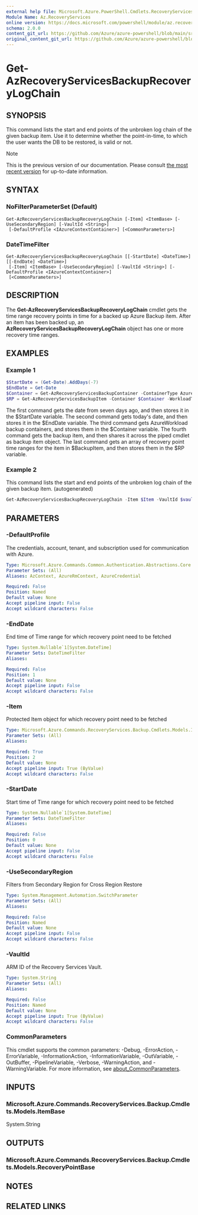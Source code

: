 ```yaml
---
external help file: Microsoft.Azure.PowerShell.Cmdlets.RecoveryServices.Backup.dll-Help.xml
Module Name: Az.RecoveryServices
online version: https://docs.microsoft.com/powershell/module/az.recoveryservices/get-azrecoveryservicesbackuprecoverylogchain
schema: 2.0.0
content_git_url: https://github.com/Azure/azure-powershell/blob/main/src/RecoveryServices/RecoveryServices/help/Get-AzRecoveryServicesBackupRecoveryLogChain.md
original_content_git_url: https://github.com/Azure/azure-powershell/blob/main/src/RecoveryServices/RecoveryServices/help/Get-AzRecoveryServicesBackupRecoveryLogChain.md
---
```


# Get-AzRecoveryServicesBackupRecoveryLogChain

## SYNOPSIS
This command lists the start and end points of the unbroken log chain of the given backup item. Use it to determine whether the point-in-time, to which the user wants the DB to be restored, is valid or not.

> [!NOTE]
>This is the previous version of our documentation. Please consult [the most recent version](/powershell/module/az.recoveryservices/get-azrecoveryservicesbackuprecoverylogchain) for up-to-date information.

## SYNTAX

### NoFilterParameterSet (Default)
```
Get-AzRecoveryServicesBackupRecoveryLogChain [-Item] <ItemBase> [-UseSecondaryRegion] [-VaultId <String>]
 [-DefaultProfile <IAzureContextContainer>] [<CommonParameters>]
```

### DateTimeFilter
```
Get-AzRecoveryServicesBackupRecoveryLogChain [[-StartDate] <DateTime>] [[-EndDate] <DateTime>]
 [-Item] <ItemBase> [-UseSecondaryRegion] [-VaultId <String>] [-DefaultProfile <IAzureContextContainer>]
 [<CommonParameters>]
```

## DESCRIPTION
The **Get-AzRecoveryServicesBackupRecoveryLogChain** cmdlet gets the time range recovery points in time for a backed up Azure Backup item.
After an item has been backed up, an **AzRecoveryServicesBackupRecoveryLogChain** object has one or more recovery time ranges.

## EXAMPLES

### Example 1
```powershell
$StartDate = (Get-Date).AddDays(-7)
$EndDate = Get-Date
$Container = Get-AzRecoveryServicesBackupContainer -ContainerType AzureWorkload
$RP = Get-AzRecoveryServicesBackupItem -Container $Container -WorkloadType MSSQL | Get-AzRecoveryServicesBackupRecoveryLogChain -StartDate $Startdate.ToUniversalTime() -EndDate $Enddate.ToUniversalTime()
```

The first command gets the date from seven days ago, and then stores it in the $StartDate variable.
The second command gets today's date, and then stores it in the $EndDate variable.
The third command gets AzureWorkload backup containers, and stores them in the $Container variable.
The fourth command gets the backup item, and then shares it across the piped cmdlet as backup item object.
The last command gets an array of recovery point time ranges for the item in $BackupItem, and then stores them in the $RP variable.

### Example 2

This command lists the start and end points of the unbroken log chain of the given backup item. (autogenerated)

<!-- Aladdin Generated Example -->
```powershell
Get-AzRecoveryServicesBackupRecoveryLogChain -Item $Item -VaultId $vault.ID
```

## PARAMETERS

### -DefaultProfile
The credentials, account, tenant, and subscription used for communication with Azure.

```yaml
Type: Microsoft.Azure.Commands.Common.Authentication.Abstractions.Core.IAzureContextContainer
Parameter Sets: (All)
Aliases: AzContext, AzureRmContext, AzureCredential

Required: False
Position: Named
Default value: None
Accept pipeline input: False
Accept wildcard characters: False
```

### -EndDate
End time of Time range for which recovery point need to be fetched

```yaml
Type: System.Nullable`1[System.DateTime]
Parameter Sets: DateTimeFilter
Aliases:

Required: False
Position: 1
Default value: None
Accept pipeline input: False
Accept wildcard characters: False
```

### -Item
Protected Item object for which recovery point need to be fetched

```yaml
Type: Microsoft.Azure.Commands.RecoveryServices.Backup.Cmdlets.Models.ItemBase
Parameter Sets: (All)
Aliases:

Required: True
Position: 2
Default value: None
Accept pipeline input: True (ByValue)
Accept wildcard characters: False
```

### -StartDate
Start time of Time range for which recovery point need to be fetched

```yaml
Type: System.Nullable`1[System.DateTime]
Parameter Sets: DateTimeFilter
Aliases:

Required: False
Position: 0
Default value: None
Accept pipeline input: False
Accept wildcard characters: False
```

### -UseSecondaryRegion
Filters from Secondary Region for Cross Region Restore

```yaml
Type: System.Management.Automation.SwitchParameter
Parameter Sets: (All)
Aliases:

Required: False
Position: Named
Default value: None
Accept pipeline input: False
Accept wildcard characters: False
```

### -VaultId
ARM ID of the Recovery Services Vault.

```yaml
Type: System.String
Parameter Sets: (All)
Aliases:

Required: False
Position: Named
Default value: None
Accept pipeline input: True (ByValue)
Accept wildcard characters: False
```

### CommonParameters
This cmdlet supports the common parameters: -Debug, -ErrorAction, -ErrorVariable, -InformationAction, -InformationVariable, -OutVariable, -OutBuffer, -PipelineVariable, -Verbose, -WarningAction, and -WarningVariable. For more information, see [about_CommonParameters](http://go.microsoft.com/fwlink/?LinkID=113216).

## INPUTS

### Microsoft.Azure.Commands.RecoveryServices.Backup.Cmdlets.Models.ItemBase
System.String

## OUTPUTS

### Microsoft.Azure.Commands.RecoveryServices.Backup.Cmdlets.Models.RecoveryPointBase

## NOTES

## RELATED LINKS
